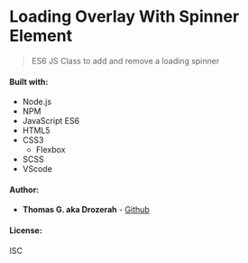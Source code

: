 # Loading Overlay With Spinner Element

> ES6 JS Class to add and remove a loading spinner

#### Built with:

- Node.js
- NPM
- JavaScript ES6
- HTML5
- CSS3
    - Flexbox
- SCSS
- VScode

#### Author:

* **Thomas G. aka Drozerah** - [Github](https://github.com/Drozerah)

#### License:

ISC
